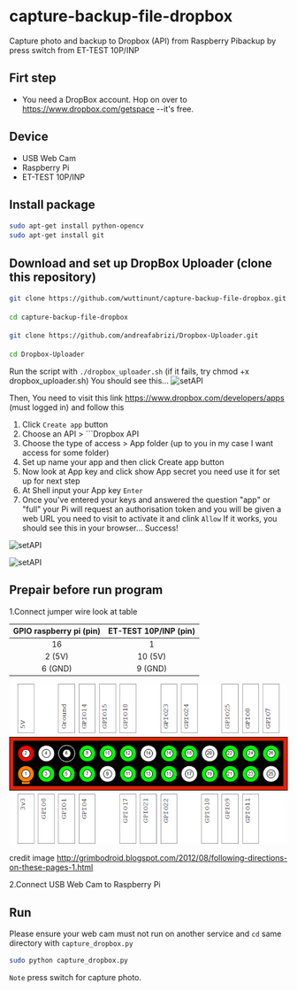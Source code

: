 # capture-backup-file-dropbox
Capture photo and backup to Dropbox (API) from Raspberry Pibackup by press switch from ET-TEST 10P/INP

## Firt step
* You need a DropBox account. Hop on over to https://www.dropbox.com/getspace --it's free.

## Device
* USB Web Cam
* Raspberry Pi
* ET-TEST 10P/INP

## Install package
```bash
sudo apt-get install python-opencv
sudo apt-get install git
```

## Download and set up DropBox Uploader (clone this repository)
```bash
git clone https://github.com/wuttinunt/capture-backup-file-dropbox.git

cd capture-backup-file-dropbox

git clone https://github.com/andreafabrizi/Dropbox-Uploader.git

cd Dropbox-Uploader
```

Run the script with ```./dropbox_uploader.sh``` (if it fails, try chmod +x dropbox_uploader.sh)
You should see this...
![setAPI](http://raspi.tv/wp-content/uploads/2013/08/DropBox-2.jpg?raw=true "setAPI")

Then, You need to visit this link https://www.dropbox.com/developers/apps (must logged in) and follow this

1. Click ```Create app``` button
2. Choose an API > ```Dropbox API
3. Choose the type of access > App folder (up to you in my case I want access for some folder)
4. Set up name your app and then click Create app button
5. Now look at App key and click show App secret you need use it for set up for next step
6. At Shell input your App key ```Enter``` 
7. Once you've entered your keys and answered the question "app" or "full" your Pi will request an authorisation token and you will be given a web URL you need to visit to activate it and clink ```Allow``` If it works, you should see this in your browser… Success!

![setAPI](http://raspi.tv/wp-content/uploads/2013/08/DropBox-3.jpg?raw=true "setAPI")

![setAPI](http://raspi.tv/wp-content/uploads/2013/08/DropBox-4.jpg?raw=true "setAPI")

## Prepair before run program
1.Connect jumper wire look at table

| GPIO raspberry pi (pin)| ET-TEST 10P/INP (pin) |
|:----------------------:|:---------------------:|
|           16           |           1           |
|           2 (5V)       |           10 (5V)     |
|           6 (GND)      |           9 (GND)    |


![GPIO](GPIO.png?raw=true "GPIO")

credit image http://grimbodroid.blogspot.com/2012/08/following-directions-on-these-pages-1.html

2.Connect USB Web Cam to Raspberry Pi

## Run
Please ensure your web cam must not run on another service and ```cd``` same directory with ```capture_dropbox.py```
```bash
sudo python capture_dropbox.py
```

```Note``` press switch for capture photo.
